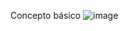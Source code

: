 Concepto básico
![image](https://user-images.githubusercontent.com/87962087/127580453-b2d9035e-e6e8-424a-a127-66e845075bcf.png)

